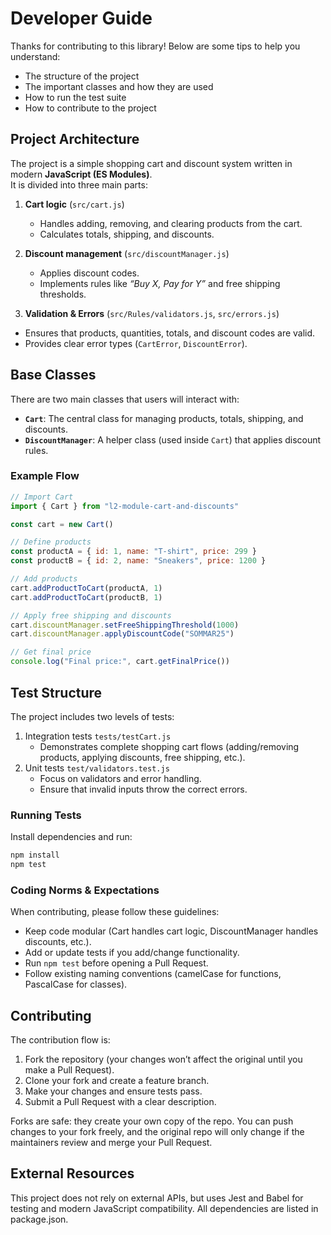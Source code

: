 # Developer Guide

Thanks for contributing to this library!
Below are some tips to help you understand:

- The structure of the project  
- The important classes and how they are used  
- How to run the test suite  
- How to contribute to the project

## Project Architecture

The project is a simple shopping cart and discount system written in modern **JavaScript (ES Modules)**.  
It is divided into three main parts:

1. **Cart logic** (`src/cart.js`)  
   - Handles adding, removing, and clearing products from the cart.  
   - Calculates totals, shipping, and discounts.

2. **Discount management** (`src/discountManager.js`)  
   - Applies discount codes.  
   - Implements rules like *“Buy X, Pay for Y”* and free shipping thresholds.

 3. **Validation & Errors** (`src/Rules/validators.js`, `src/errors.js`)  
   - Ensures that products, quantities, totals, and discount codes are valid.  
   - Provides clear error types (`CartError`, `DiscountError`).

## Base Classes

There are two main classes that users will interact with:

- **`Cart`**: The central class for managing products, totals, shipping, and discounts.  
- **`DiscountManager`**: A helper class (used inside `Cart`) that applies discount rules. 

### Example Flow

```js
// Import Cart
import { Cart } from "l2-module-cart-and-discounts"

const cart = new Cart()

// Define products
const productA = { id: 1, name: "T-shirt", price: 299 }
const productB = { id: 2, name: "Sneakers", price: 1200 }

// Add products
cart.addProductToCart(productA, 1)
cart.addProductToCart(productB, 1)

// Apply free shipping and discounts
cart.discountManager.setFreeShippingThreshold(1000)
cart.discountManager.applyDiscountCode("SOMMAR25")

// Get final price
console.log("Final price:", cart.getFinalPrice())
```

## Test Structure

The project includes two levels of tests:

1. Integration tests `tests/testCart.js`
   - Demonstrates complete shopping cart flows (adding/removing products, applying discounts, free shipping, etc.).
2. Unit tests `test/validators.test.js`
   - Focus on validators and error handling.
   - Ensure that invalid inputs throw the correct errors.

### Running Tests

Install dependencies and run:

```bash
npm install
npm test
```

### Coding Norms & Expectations

When contributing, please follow these guidelines:

- Keep code modular (Cart handles cart logic, DiscountManager handles discounts, etc.).
- Add or update tests if you add/change functionality.
- Run `npm test` before opening a Pull Request.
- Follow existing naming conventions (camelCase for functions, PascalCase for classes).

## Contributing

The contribution flow is:

1. Fork the repository (your changes won’t affect the original until you make a Pull Request).
2. Clone your fork and create a feature branch.
3. Make your changes and ensure tests pass.
4. Submit a Pull Request with a clear description.

Forks are safe: they create your own copy of the repo. You can push changes to your fork freely, and the original repo will only change if the maintainers review and merge your Pull Request.

## External Resources

This project does not rely on external APIs, but uses Jest and Babel for testing and modern JavaScript compatibility.
All dependencies are listed in package.json.